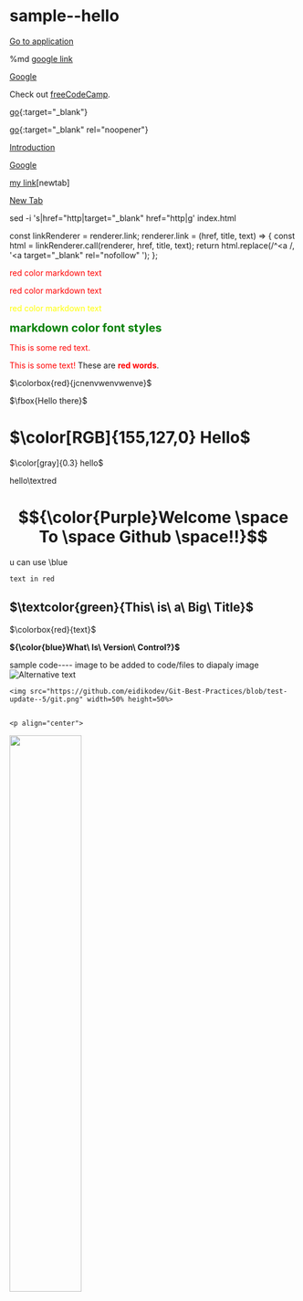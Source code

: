 # sample--hello

<a href="https://www.facebook.com/" target="_blank">Go to application</a> 

%md <a href="https://google.com" target="_blank">google link</a>

<a href="https://www.google.com/" target="_blank">Google</a>

<p>Check out <a href="https://www.freecodecamp.org/" target="_blank">freeCodeCamp</a>.</p>

[go](http://stackoverflow.com){:target="_blank"}

[go](http://stackoverflow.com){:target="_blank" rel="noopener"}

<a href="doc:introduction" target="_blank">Introduction</a>

<a href="https://www.google.com/" target="_blank">Google</a>

[my link](https://www.google.com)[newtab]


<a href="example.com" target="_blank">New Tab</a>

sed -i 's|href="http|target="_blank" href="http|g' index.html

const linkRenderer = renderer.link;
renderer.link = (href, title, text) => {
  const html = linkRenderer.call(renderer, href, title, text);
  return html.replace(/^<a /, '<a target="_blank" rel="nofollow" ');
};
  
  <p><red> red color markdown text</red>
  
  <style>
  
red { color: red }
  
yellow { color: yellow }
  
</style>

<red> red color markdown text</red>
  
<yellow> red color markdown text</yellow>
  
  <span style="color:green;font-weight:700;font-size:20px">
    markdown color font styles
</span>

  
  <p style='color:red'>This is some red text.</p>
<font color="red">This is some text!</font>
These are <b style='color:red'>red words</b>.

  
  
  $\colorbox{red}{jcnenvwenvwenve}$
  
  $\fbox{Hello there}$
  
  # **$\color[RGB]{155,127,0} Hello$**
  $\color[gray]{0.3} hello$
  
  hello\textred
  
  # **$${\color{Purple}Welcome \space To \space Github \space!!}$$**
  
  u can use \blue
  
  ```diff
  text in red
  ```
  
  
  ## $\textcolor{green}{This\ is\ a\ Big\ Title}$
  
  $\colorbox{red}{text}$
  
  **${\color{blue}What\ Is\ Version\ Control?}$** 
  
  sample code---- image to be added to code/files to diapaly image
  ![Alternative text](https://github.com/eidikodev/Git-Best-Practices/blob/test-update--5/og-git-best-practices-1024x538.png)
  
  
    <img src="https://github.com/eidikodev/Git-Best-Practices/blob/test-update--5/git.png" width=50% height=50%>
    
    
    <p align="center">
  <img src="https://github.com/eidikodev/Git-Best-Practices/blob/test-update--5/git.png" width=50% height=50%/>
</p>

